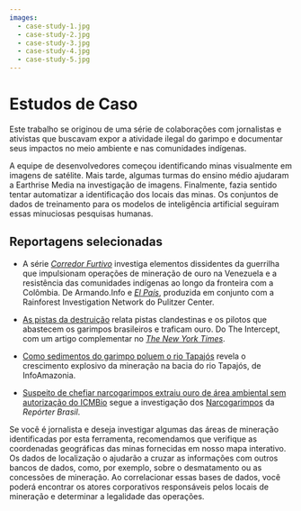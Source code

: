 ```yaml
---
images:
  - case-study-1.jpg
  - case-study-2.jpg
  - case-study-3.jpg
  - case-study-4.jpg
  - case-study-5.jpg
---
```


# Estudos de Caso

Este trabalho se originou de uma série de colaborações com jornalistas e ativistas que buscavam expor a atividade ilegal do garimpo e documentar seus impactos no meio ambiente e nas comunidades indígenas.

A equipe de desenvolvedores começou identificando minas visualmente em imagens de satélite. Mais tarde, algumas turmas do ensino médio ajudaram a Earthrise Media na investigação de imagens. Finalmente, fazia sentido tentar automatizar a identificação dos locais das minas. Os conjuntos de dados de treinamento para os modelos de inteligência artificial seguiram essas minuciosas pesquisas humanas.

## Reportagens selecionadas

- A série _[Corredor Furtivo](https://armando.info/series/corredor-furtivo/)_ investiga elementos dissidentes da guerrilha que impulsionam operações de mineração de ouro na Venezuela e a resistência das comunidades indígenas ao longo da fronteira com a Colômbia. De Armando.Info e _[El País](https://elpais.com/internacional/2022-01-30/las-pistas-clandestinas-que-bullen-en-la-selva-venezolana.html)_, produzida em conjunto com a Rainforest Investigation Network do Pulitzer Center.

- [As pistas da destruição](https://theintercept.com/2022/08/02/amazonia-pistas-clandestinas-garimpo/) relata pistas clandestinas e os pilotos que abastecem os garimpos brasileiros e traficam ouro. Do The Intercept, com um artigo complementar no _[The New York Times](https://www.nytimes.com/interactive/2022/08/02/world/americas/brazil-airstrips-illegal-mining.html)_.

- [Como sedimentos do garimpo poluem o rio Tapajós](https://infoamazonia.org/storymap/como-sedimentos-do-garimpo-poluem-o-rio-tapajos/) revela o crescimento explosivo da mineração na bacia do rio Tapajós, de InfoAmazonia.

- [Suspeito de chefiar narcogarimpos extraiu ouro de área ambiental sem autorização do ICMBio](https://reporterbrasil.org.br/2023/10/suspeito-de-chefiar-narcogarimpos-extraiu-ouro-de-area-ambiental-sem-autorizacao-do-icmbio/) segue a investigação dos [Narcogarimpos](https://narcogarimpos.reporterbrasil.org.br/pt/) da _Repórter Brasil_.

Se você é jornalista e deseja investigar algumas das áreas de mineração identificadas por esta ferramenta, recomendamos que verifique as coordenadas geográficas das minas fornecidas em nosso mapa interativo. Os dados de localização o ajudarão a cruzar as informações com outros bancos de dados, como, por exemplo, sobre o desmatamento ou as concessões de mineração. Ao correlacionar essas bases de dados, você poderá encontrar os atores corporativos responsáveis pelos locais de mineração e determinar a legalidade das operações.
